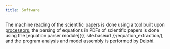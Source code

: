 ```yaml
---
title: Software
---
```


The machine reading of the scientific papers is done using a tool built upon
[processors](https://github.com/clulab/processors), the parsing of equations in
PDFs of scientific papers is done using the
[equation parser module]({{ site.baseurl }}/equation_extraction/), and the program
analysis and model assembly is performed by
[Delphi](https://github.com/ml4ai/delphi).
